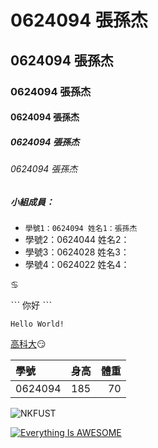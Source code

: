 # 0624094 張孫杰
## 0624094 張孫杰
### 0624094 張孫杰
#### 0624094 張孫杰
##### 0624094 張孫杰
###### 0624094 張孫杰

##### 小組成員：
* `學號1：0624094 姓名1：張孫杰`
* 學號2：0624044 姓名2：
* 學號3：0624028 姓名3：
* 學號4：0624022 姓名4：

:cancer:

ˋˋˋ
你好
ˋˋˋ

```
Hello World!
```

[高科大](https://www.nkust.edu.tw/):smirk:

|學號|身高|體重|
|:----|:----:|----:|
|0624094|185|70|

![NKFUST](nkust.jpg "第一科大")

[![Everything Is AWESOME](https://img.youtube.com/vi/StTqXEQ2l-Y/0.jpg)](https://www.youtube.com/watch?v=StTqXEQ2l-Y "Everything Is AWESOME")
